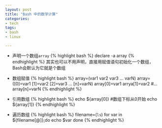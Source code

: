 ```yaml
---
layout: post
title: "Bash 中的数学计算"
categories:
- tech
tags:
- bash
- linux

---
```



* 声明一个数组`array`
    {% highlight bash %}
    declare -a array
    {% endhighlight %}
    其实也可以不用声明，直接用赋值语句初始化一个数组，Bash会默认为它就是个数组

* 数组赋值
    {% highlight bash %}
    array=(var1 var2 var3 ... varN)
    array=([0]=var1 [1]=var2 [2]=var3 ... [n]=varN)
    array[0]=var1
    arrya[1]=var2
    #...
    array[n]=varN
    {% endhighlight %}

* 引用数组
    {% highlight bash %}
    echo ${array[0]} #数组下标从0开始
    echo ${array[1]}
    {% endhighlight %}

* 遍历数组
    {% highlight bash %}
    filename=(`ls`)
    for var in ${filename[@]};do
    echo $var
    done
    {% endhighlight %}

